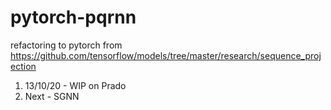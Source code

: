 # pytorch-pqrnn
refactoring to pytorch from https://github.com/tensorflow/models/tree/master/research/sequence_projection

1. 13/10/20 - WIP on Prado
2. Next - SGNN